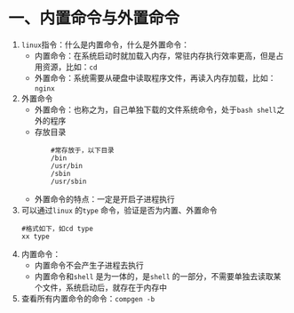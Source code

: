 # 一、内置命令与外置命令
1. `linux`指令：什么是内置命令，什么是外置命令：
	- 内置命令：在系统启动时就加载入内存，常驻内存执行效率更高，但是占用资源，比如：`cd`
	- 外置命令：系统需要从硬盘中读取程序文件，再读入内存加载，比如：`nginx`
2. 外置命令
	- 外置命令：也称之为，自己单独下载的文件系统命令，处于`bash shell`之外的程序
	- 存放目录
		```
			#常存放于，以下目录
			/bin
			/usr/bin
			/sbin
			/usr/sbin
		```
	- 外置命令的特点：一定是开启子进程执行
3. 可以通过`linux` 的`type` 命令，验证是否为内置、外置命令
	```
	#格式如下，如cd type
	xx type
	```
4. 内置命令：
	- 内置命令不会产生子进程去执行
	- 内置命令和`shell` 是为一体的，是`shell` 的一部分，不需要单独去读取某个文件，系统启动后，就存在于内存中
5. 查看所有内置命令的命令：`compgen -b`
